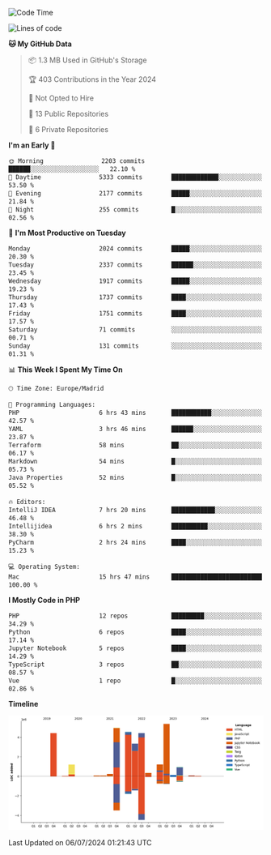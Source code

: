 <!--START_SECTION:waka-->
![Code Time](http://img.shields.io/badge/Code%20Time-249%20hrs%2044%20mins-blue)

![Lines of code](https://img.shields.io/badge/From%20Hello%20World%20I%27ve%20Written-31.4%20million%20lines%20of%20code-blue)

**🐱 My GitHub Data** 

> 📦 1.3 MB Used in GitHub's Storage 
 > 
> 🏆 403 Contributions in the Year 2024
 > 
> 🚫 Not Opted to Hire
 > 
> 📜 13 Public Repositories 
 > 
> 🔑 6 Private Repositories 
 > 
**I'm an Early 🐤** 

```text
🌞 Morning                2203 commits        ██████░░░░░░░░░░░░░░░░░░░   22.10 % 
🌆 Daytime                5333 commits        █████████████░░░░░░░░░░░░   53.50 % 
🌃 Evening                2177 commits        █████░░░░░░░░░░░░░░░░░░░░   21.84 % 
🌙 Night                  255 commits         █░░░░░░░░░░░░░░░░░░░░░░░░   02.56 % 
```
📅 **I'm Most Productive on Tuesday** 

```text
Monday                   2024 commits        █████░░░░░░░░░░░░░░░░░░░░   20.30 % 
Tuesday                  2337 commits        ██████░░░░░░░░░░░░░░░░░░░   23.45 % 
Wednesday                1917 commits        █████░░░░░░░░░░░░░░░░░░░░   19.23 % 
Thursday                 1737 commits        ████░░░░░░░░░░░░░░░░░░░░░   17.43 % 
Friday                   1751 commits        ████░░░░░░░░░░░░░░░░░░░░░   17.57 % 
Saturday                 71 commits          ░░░░░░░░░░░░░░░░░░░░░░░░░   00.71 % 
Sunday                   131 commits         ░░░░░░░░░░░░░░░░░░░░░░░░░   01.31 % 
```


📊 **This Week I Spent My Time On** 

```text
🕑︎ Time Zone: Europe/Madrid

💬 Programming Languages: 
PHP                      6 hrs 43 mins       ███████████░░░░░░░░░░░░░░   42.57 % 
YAML                     3 hrs 46 mins       ██████░░░░░░░░░░░░░░░░░░░   23.87 % 
Terraform                58 mins             ██░░░░░░░░░░░░░░░░░░░░░░░   06.17 % 
Markdown                 54 mins             █░░░░░░░░░░░░░░░░░░░░░░░░   05.73 % 
Java Properties          52 mins             █░░░░░░░░░░░░░░░░░░░░░░░░   05.52 % 

🔥 Editors: 
IntelliJ IDEA            7 hrs 20 mins       ████████████░░░░░░░░░░░░░   46.48 % 
Intellijidea             6 hrs 2 mins        ██████████░░░░░░░░░░░░░░░   38.30 % 
PyCharm                  2 hrs 24 mins       ████░░░░░░░░░░░░░░░░░░░░░   15.23 % 

💻 Operating System: 
Mac                      15 hrs 47 mins      █████████████████████████   100.00 % 
```

**I Mostly Code in PHP** 

```text
PHP                      12 repos            █████████░░░░░░░░░░░░░░░░   34.29 % 
Python                   6 repos             ████░░░░░░░░░░░░░░░░░░░░░   17.14 % 
Jupyter Notebook         5 repos             ████░░░░░░░░░░░░░░░░░░░░░   14.29 % 
TypeScript               3 repos             ██░░░░░░░░░░░░░░░░░░░░░░░   08.57 % 
Vue                      1 repo              █░░░░░░░░░░░░░░░░░░░░░░░░   02.86 % 
```



**Timeline**

![Lines of Code chart](https://raw.githubusercontent.com/danisoronellas/danisoronellas/main/assets/bar_graph.png)


 Last Updated on 06/07/2024 01:21:43 UTC
<!--END_SECTION:waka-->
